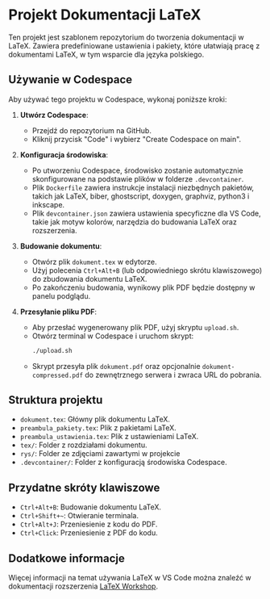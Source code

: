 # Projekt Dokumentacji LaTeX

Ten projekt jest szablonem repozytorium do tworzenia dokumentacji w LaTeX. Zawiera predefiniowane ustawienia i pakiety, które ułatwiają pracę z dokumentami LaTeX, w tym wsparcie dla języka polskiego.

## Używanie w Codespace

Aby używać tego projektu w Codespace, wykonaj poniższe kroki:

1. **Utwórz Codespace**:
   - Przejdź do repozytorium na GitHub.
   - Kliknij przycisk "Code" i wybierz "Create Codespace on main".

2. **Konfiguracja środowiska**:
   - Po utworzeniu Codespace, środowisko zostanie automatycznie skonfigurowane na podstawie plików w folderze `.devcontainer`.
   - Plik `Dockerfile` zawiera instrukcje instalacji niezbędnych pakietów, takich jak LaTeX, biber, ghostscript, doxygen, graphviz, python3 i inkscape.
   - Plik `devcontainer.json` zawiera ustawienia specyficzne dla VS Code, takie jak motyw kolorów, narzędzia do budowania LaTeX oraz rozszerzenia.

3. **Budowanie dokumentu**:
   - Otwórz plik `dokument.tex` w edytorze.
   - Użyj polecenia `Ctrl+Alt+B` (lub odpowiedniego skrótu klawiszowego) do zbudowania dokumentu LaTeX.
   - Po zakończeniu budowania, wynikowy plik PDF będzie dostępny w panelu podglądu.

4. **Przesyłanie pliku PDF**:
   - Aby przesłać wygenerowany plik PDF, użyj skryptu `upload.sh`.
   - Otwórz terminal w Codespace i uruchom skrypt:
     ```bash
     ./upload.sh
     ```
   - Skrypt przesyła plik `dokument.pdf` oraz opcjonalnie `dokument-compressed.pdf` do zewnętrznego serwera i zwraca URL do pobrania.

## Struktura projektu

- `dokument.tex`: Główny plik dokumentu LaTeX.
- `preambula_pakiety.tex`: Plik z pakietami LaTeX.
- `preambula_ustawienia.tex`: Plik z ustawieniami LaTeX.
- `tex/`: Folder z rozdziałami dokumentu.
- `rys/`: Folder ze zdjęciami zawartymi w projekcie
- `.devcontainer/`: Folder z konfiguracją środowiska Codespace.

## Przydatne skróty klawiszowe

- `Ctrl+Alt+B`: Budowanie dokumentu LaTeX.
- `Ctrl+Shift+~`: Otwieranie terminala.
- `Ctrl+Alt+J`: Przeniesienie z kodu do PDF.
- `Ctrl+Click`: Przeniesienie z PDF do kodu.

## Dodatkowe informacje

Więcej informacji na temat używania LaTeX w VS Code można znaleźć w dokumentacji rozszerzenia [LaTeX Workshop](https://github.com/James-Yu/LaTeX-Workshop).
